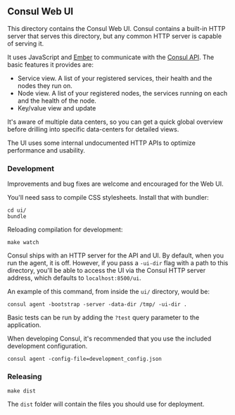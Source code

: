 ## Consul Web UI

This directory contains the Consul Web UI. Consul contains a built-in
HTTP server that serves this directory, but any common HTTP server
is capable of serving it.

It uses JavaScript and [Ember](http://emberjs.com) to communicate with
the [Consul API](http://www.consul.io/docs/agent/http.html). The basic
features it provides are:

- Service view. A list of your registered services, their
health and the nodes they run on.
- Node view. A list of your registered nodes, the services running
on each and the health of the node.
- Key/value view and update

It's aware of multiple data centers, so you can get a quick global
overview before drilling into specific data-centers for detailed
views.

The UI uses some internal undocumented HTTP APIs to optimize
performance and usability.

### Development

Improvements and bug fixes are welcome and encouraged for the Web UI.

You'll need sass to compile CSS stylesheets. Install that with
bundler:

    cd ui/
    bundle

Reloading compilation for development:

    make watch

Consul ships with an HTTP server for the API and UI. By default, when
you run the agent, it is off. However, if you pass a `-ui-dir` flag
with a path to this directory, you'll be able to access the UI via the
Consul HTTP server address, which defaults to `localhost:8500/ui`.

An example of this command, from inside the `ui/` directory, would be:

    consul agent -bootstrap -server -data-dir /tmp/ -ui-dir .

Basic tests can be run by adding the `?test` query parameter to the
application.

When developing Consul, it's recommended that you use the included
development configuration.

    consul agent -config-file=development_config.json

### Releasing

`make dist`

The `dist` folder will contain the files you should use for deployment.
